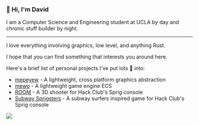 ### 👋 Hi, I'm David

I am a Computer Science and Engineering student at UCLA by day and chronic stuff builder by night.

---

I love everything involving graphics, low level, and anything Rust.

I hope that you can find something that interests you around here.

Here's a brief list of personal projects I've put lots 💖 into: 
- [mepeyew](https://github.com/davnotdev/mepeyew) - A lightweight, cross platform graphics abstraction
- [mewo](https://github.com/davnotdev/mewo) - A lightweight game engine ECS
- [ROOM](https://github.com/davnotdev/Room) - A 3D shooter for Hack Club's Sprig console
- [Subway Sprigsters](https://github.com/davnotdev/subway_sprigsters) - A subway surfers inspired game for Hack Club's Sprig console 

<!--Get tracked suckas!-->
![](https://hit.yhype.me/github/profile?user_id=91637806)

<!--
**davnotdev/davnotdev** is a ✨ _special_ ✨ repository because its `README.md` (this file) appears on your GitHub profile.

Here are some ideas to get you started:

- 🔭 I’m currently working on ...
- 🌱 I’m currently learning ...
- 👯 I’m looking to collaborate on ...
- 🤔 I’m looking for help with ...
- 💬 Ask me about ...
- 📫 How to reach me: ...
- 😄 Pronouns: ...
- ⚡ Fun fact: ...
-->
